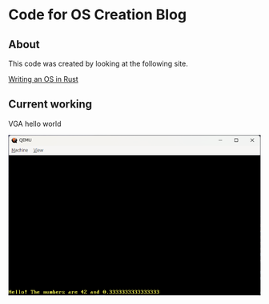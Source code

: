 # Code for OS Creation Blog

## About

This code was created by looking at the following site.

[Writing an OS in Rust](https://os.phil-opp.com)

## Current working

VGA hello world

![step2](./image/step2.png)
